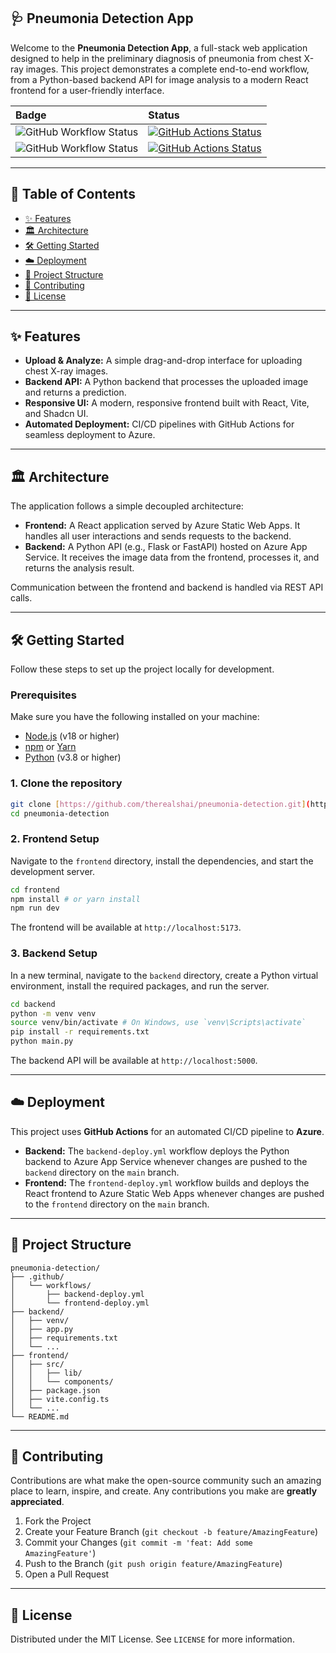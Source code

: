 ## 🩺 Pneumonia Detection App

Welcome to the **Pneumonia Detection App**, a full-stack web application designed to help in the preliminary diagnosis of pneumonia from chest X-ray images. This project demonstrates a complete end-to-end workflow, from a Python-based backend API for image analysis to a modern React frontend for a user-friendly interface.

| Badge | Status |
| :--- | :--- |
| ![GitHub Workflow Status](https://img.shields.io/github/actions/workflow/status/therealshai/pneumonia-detection/backend-deploy.yml?label=Backend%20Build) | [![GitHub Actions Status](https://github.com/therealshai/pneumonia-detection/actions/workflows/backend-deploy.yml/badge.svg)](https://github.com/therealshai/pneumonia-detection/actions/workflows/backend-deploy.yml) |
| ![GitHub Workflow Status](https://img.shields.io/github/actions/workflow/status/therealshai/pneumonia-detection/frontend-deploy.yml?label=Frontend%20Build) | [![GitHub Actions Status](https://github.com/therealshai/pneumonia-detection/actions/workflows/frontend-deploy.yml/badge.svg)](https://github.com/therealshai/pneumonia-detection/actions/workflows/frontend-deploy.yml) |

---

## 📖 Table of Contents
* [✨ Features](#-features)
* [🏛️ Architecture](#%ef%b8%8f-architecture)
* [🛠️ Getting Started](#%ef%b8%8f-getting-started)
* [☁️ Deployment](#%ef%b8%8f-deployment)
* [📂 Project Structure](#-project-structure)
* [🤝 Contributing](#-contributing)
* [📄 License](#-license)

---

## ✨ Features
* **Upload & Analyze:** A simple drag-and-drop interface for uploading chest X-ray images.
* **Backend API:** A Python backend that processes the uploaded image and returns a prediction.
* **Responsive UI:** A modern, responsive frontend built with React, Vite, and Shadcn UI.
* **Automated Deployment:** CI/CD pipelines with GitHub Actions for seamless deployment to Azure.

---

## 🏛️ Architecture
The application follows a simple decoupled architecture:
* **Frontend:** A React application served by Azure Static Web Apps. It handles all user interactions and sends requests to the backend.
* **Backend:** A Python API (e.g., Flask or FastAPI) hosted on Azure App Service. It receives the image data from the frontend, processes it, and returns the analysis result.

Communication between the frontend and backend is handled via REST API calls.

---

## 🛠️ Getting Started
Follow these steps to set up the project locally for development.

### Prerequisites
Make sure you have the following installed on your machine:
* [Node.js](https://nodejs.org/en/) (v18 or higher)
* [npm](https://www.npmjs.com/) or [Yarn](https://yarnpkg.com/)
* [Python](https://www.python.org/downloads/) (v3.8 or higher)

### 1. Clone the repository
```bash
git clone [https://github.com/therealshai/pneumonia-detection.git](https://github.com/therealshai/pneumonia-detection.git)
cd pneumonia-detection
```

### 2. Frontend Setup
Navigate to the `frontend` directory, install the dependencies, and start the development server.
```bash
cd frontend
npm install # or yarn install
npm run dev
```
The frontend will be available at `http://localhost:5173`.

### 3. Backend Setup
In a new terminal, navigate to the `backend` directory, create a Python virtual environment, install the required packages, and run the server.
```bash
cd backend
python -m venv venv
source venv/bin/activate # On Windows, use `venv\Scripts\activate`
pip install -r requirements.txt
python main.py 
```
The backend API will be available at `http://localhost:5000`.

---

## ☁️ Deployment
This project uses **GitHub Actions** for an automated CI/CD pipeline to **Azure**.
* **Backend:** The `backend-deploy.yml` workflow deploys the Python backend to Azure App Service whenever changes are pushed to the `backend` directory on the `main` branch.
* **Frontend:** The `frontend-deploy.yml` workflow builds and deploys the React frontend to Azure Static Web Apps whenever changes are pushed to the `frontend` directory on the `main` branch.

---

## 📂 Project Structure
```
pneumonia-detection/
├── .github/
│   └── workflows/
│       ├── backend-deploy.yml
│       └── frontend-deploy.yml
├── backend/
│   ├── venv/
│   ├── app.py
│   ├── requirements.txt
│   └── ...
├── frontend/
│   ├── src/
│   │   ├── lib/
│   │   └── components/
│   ├── package.json
│   ├── vite.config.ts
│   └── ...
└── README.md
```

---

## 🤝 Contributing
Contributions are what make the open-source community such an amazing place to learn, inspire, and create. Any contributions you make are **greatly appreciated**.

1.  Fork the Project
2.  Create your Feature Branch (`git checkout -b feature/AmazingFeature`)
3.  Commit your Changes (`git commit -m 'feat: Add some AmazingFeature'`)
4.  Push to the Branch (`git push origin feature/AmazingFeature`)
5.  Open a Pull Request

---

## 📄 License
Distributed under the MIT License. See `LICENSE` for more information.
